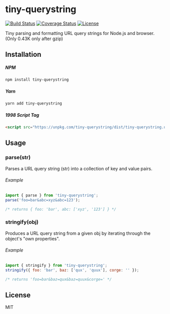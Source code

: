 # tiny-querystring

[![Build Status](https://travis-ci.org/Cap32/tiny-querystring.svg?branch=master)](https://travis-ci.org/Cap32/tiny-querystring) [![Coverage Status](https://coveralls.io/repos/github/Cap32/tiny-querystring/badge.svg?branch=master)](https://coveralls.io/github/Cap32/tiny-querystring?branch=master) [![License](https://img.shields.io/badge/license-MIT_License-blue.svg?style=flat)](https://github.com/Cap32/tiny-querystring/blob/master/LICENSE.md)

Tiny parsing and formatting URL query strings for Node.js and browser. (Only 0.43K only after gzip)


## Installation

##### NPM

```bash
npm install tiny-querystring
```

##### Yarn

```bash
yarn add tiny-querystring
```

##### 1998 Script Tag

```html
<script src="https://unpkg.com/tiny-querystring/dist/tiny-querystring.umd.js"></script>
```

## Usage

### parse(str)

Parses a URL query string (str) into a collection of key and value pairs.

###### Example

```js
import { parse } from 'tiny-querystring';
parse('foo=bar&abc=xyz&abc=123');

/* returns { foo: 'bar', abc: ['xyz', '123'] } */
```

### stringify(obj)

Produces a URL query string from a given obj by iterating through the object's "own properties".

###### Example

```js
import { stringify } from 'tiny-querystring';
stringify({ foo: 'bar', baz: ['qux', 'quux'], corge: '' });

/* returns 'foo=bar&baz=qux&baz=quux&corge=' */
```


## License

MIT
